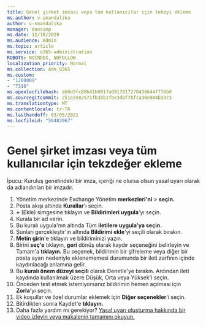 ```yaml
---
title: Genel şirket imzası veya tüm kullanıcılar için tekzyi ekleme
ms.author: v-smandalika
author: v-smandalika
manager: dansimp
ms.date: 12/18/2020
ms.audience: Admin
ms.topic: article
ms.service: o365-administration
ROBOTS: NOINDEX, NOFOLLOW
localization_priority: Normal
ms.collection: Adm_O365
ms.custom:
- "1200009"
- "7310"
ms.openlocfilehash: ab0d3fc80b41b9017a6917817270438644f770b8
ms.sourcegitcommit: 251e2e82571fb3bb1fbe3dbf7bfca30e004b3373
ms.translationtype: MT
ms.contentlocale: tr-TR
ms.lasthandoff: 03/05/2021
ms.locfileid: "50483967"
---
```

# <a name="add-a-global-company-signature-or-disclaimer-for-all-users"></a>Genel şirket imzası veya tüm kullanıcılar için tekzdeğer ekleme

İpucu: Kuruluş genelindeki bir imza, içeriği ne olursa olsun yasal uyarı olarak da adlandırılan bir imzadır.

1. Yönetim merkezinde Exchange Yönetim **merkezleri'ni**  >  **seçin.**
2. Posta akışı altında **Kurallar**'ı seçin.
3. **+** (Ekle) simgesine tıklayın ve **Bildirimleri uygula**'yı seçin.
4. Kurala bir ad verin.
5. Bu kuralı uygula'nın altında Tüm **iletilere uygula'ya seçin.**
6. Şunları gerçekleştir'in altında **Bildirimi ekle**'yi seçili olarak bırakın.
7. **Metin girin**'e tıklayın ve bildiriminizi yazın.
8. Birini **seç'e** tıklayın, **geri** dönüş olarak kaydır seçeneğini belirleyin ve Tamam'a **tıklayın.** Bu seçenek, bildirimin bir şifreleme veya diğer bir posta ayarı nedeniyle eklenememesi durumunda bir ileti zarfının içinde kaydırılacağı anlamına gelir.
9. Bu **kuralı önem düzeyi seçili** olarak Denetle'ye bırakın. Ardından ileti kaydında kullanılmak üzere Düşük, Orta veya Yüksek'i seçin.
10. Önceden test etmek istemiyorsanız bildirimin hemen açılması için **Zorla**'yı seçin.
11. Ek koşullar ve özel durumlar eklemek için **Diğer seçenekler**'i seçin.
12. Bitirdikten sonra Kaydet'e **tıklayın.**
13. Daha fazla yardım mı gerekiyor? [Yasal uyarı oluşturma hakkında bir video izleyin veya makalenin tamamını okuyun.](https://support.office.com/article/2d75860f-c527-4352-a7f6-73eba54c0c72?wt.mc_id=Chat_GlobalSignature)